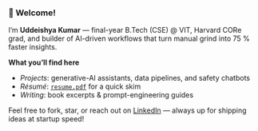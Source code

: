 ### 👋 Welcome!

I’m **Uddeishya Kumar** — final-year B.Tech (CSE) @ VIT, Harvard CORe grad, and builder of AI-driven workflows that turn manual grind into 75 % faster insights.

**What you’ll find here**
- *Projects*: generative-AI assistants, data pipelines, and safety chatbots  
- *Résumé*: [`resume.pdf`](./UDDEISHYA%20KUMAR%20Resume.pdf) for a quick skim  
- *Writing*: book excerpts & prompt-engineering guides

Feel free to fork, star, or reach out on [LinkedIn](https://linkedin.com/in/uddeishya-kumar-130283253) — always up for shipping ideas at startup speed!
